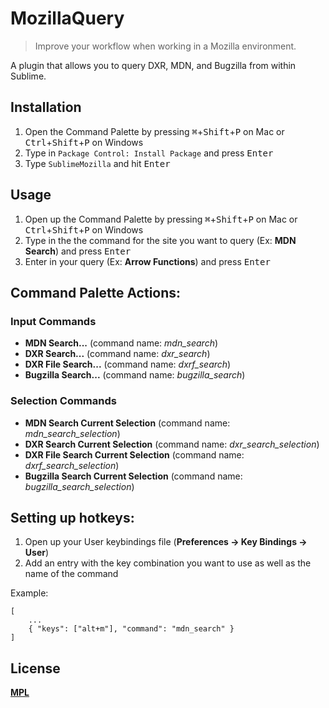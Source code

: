 # MozillaQuery
> Improve your workflow when working in a Mozilla environment.

A plugin that allows you to query DXR, MDN, and Bugzilla from within Sublime.

## Installation
1. Open the Command Palette by pressing <kbd>⌘</kbd>+<kbd>Shift</kbd>+<kbd>P</kbd> on Mac or <kbd>Ctrl</kbd>+<kbd>Shift</kbd>+<kbd>P</kbd> on Windows
2. Type in `Package Control: Install Package` and press <kbd>Enter</kbd>
3. Type `SublimeMozilla` and hit <kbd>Enter</kbd>

## Usage
1. Open up the Command Palette by pressing <kbd>⌘</kbd>+<kbd>Shift</kbd>+<kbd>P</kbd> on Mac or <kbd>Ctrl</kbd>+<kbd>Shift</kbd>+<kbd>P</kbd> on Windows
2. Type in the the command for the site you want to query (Ex: **MDN Search**) and press <kbd>Enter</kbd>
3. Enter in your query (Ex: **Arrow Functions**) and press <kbd>Enter</kbd>

## Command Palette Actions:
### Input Commands
* **MDN Search...** (command name: *mdn_search*)
* **DXR Search...** (command name: *dxr_search*)
* **DXR File Search...** (command name: *dxrf_search*)
* **Bugzilla Search...** (command name: *bugzilla_search*)

### Selection Commands
* **MDN Search Current Selection** (command name: *mdn_search_selection*)
* **DXR Search Current Selection** (command name: *dxr_search_selection*)
* **DXR File Search Current Selection** (command name: *dxrf_search_selection*)
* **Bugzilla Search Current Selection** (command name: *bugzilla_search_selection*)

## Setting up hotkeys:
1. Open up your User keybindings file (**Preferences -> Key Bindings -> User**)
2. Add an entry with the key combination you want to use as well as the name of the command

Example:

```
[
    ...
    { "keys": ["alt+m"], "command": "mdn_search" }
]
```

## License
[**MPL**](https://www.mozilla.org/en-US/MPL/2.0/)

